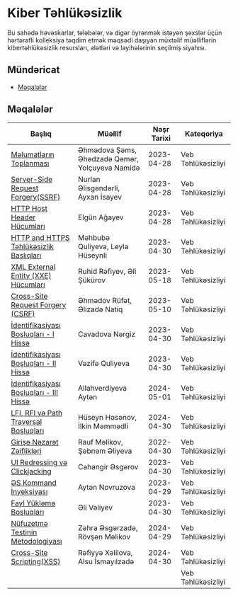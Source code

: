 # Kiber Təhlükəsizlik

Bu sahədə həvəskarlar, tələbələr, və digər öyrənmək istəyən şəxslər üçün hərtərəfli kolleksiya təqdim etmək məqsədi daşıyan müxtəlif müəlliflərin kibertəhlükəsizlik resursları, alətləri və layihələrinin seçilmiş siyahısı.

## Mündəricat
- [Məqalələr](#məqalələr)

## Məqalələr

| Başlıq | Müəllif | Nəşr Tarixi | Kateqoriya |
| ----- | ------ | --------------- | -------- |
| [Məlumatların Toplanması](https://medium.com/@qemerahadova/i%CC%87nformation-gathering-becc32cad975) | Əhmədova Şəms, Əhədzadə Qəmər, Yolçuyeva Namidə | 2023-04-28 | Veb Təhlükəsizliyi |
| [Server-Side Request Forgery(SSRF)](https://medium.com/@nurlan.alisgandarli/ssrf-server-side-request-forgery-307239cda7d) | Nurlan Əlisgəndərli, Ayxan İsayev | 2023-04-28 | Veb Təhlükəsizliyi |
| [HTTP Host Header Hücumları](https://medium.com/@elgunaghayev03/http-host-header-attacks-ebf85d16d837) | Elgün Ağayev | 2023-04-28 | Veb Təhlükəsizliyi |
| [HTTP and HTTPS Təhlükəsizlik Başlıqları](https://medium.com/@mehbube/http-security-headers-ed4ea660bc44) | Məhbubə Quliyeva, Leyla Hüseynli | 2023-04-30 | Veb Təhlükəsizliyi |
| [XML External Entity (XXE) Hücumları](https://medium.com/@eli.shukurov.es/xxe-29d8e07259d9) | Ruhid Rəfiyev, Əli Şükürov | 2023-05-18 | Veb Təhlükəsizliyi |
| [Cross-Site Request Forgery (CSRF)](https://medium.com/@rufetehmed21/cross-site-request-forgery-csrf-cd62b52287e0) | Əhmədov Rüfət, Əlizadə Natiq | 2023-05-10 | Veb Təhlükəsizliyi |
| [İdentifikasiyası Boşluqları - I Hissə](https://medium.com/@vanvan072113/authentication-vulnerabilities-98e49bd539fe) | Cavadova Nərgiz | 2023-04-30 | Veb Təhlükəsizliyi |
| [İdentifikasiyası Boşluqları - II Hissə](https://medium.com/@vanvan072113/authentication-vulnerabilities-57eb31fb828b) | Vəzifə Quliyeva | 2023-04-30 | Veb Təhlükəsizliyi |
| [İdentifikasiyası Boşluqları - III Hissə](https://medium.com/@vanvan072113/authentication-vulnerabilities-c69439be31ac) | Allahverdiyeva Aytən | 2024-05-01 | Veb Təhlükəsizliyi |
| [LFI, RFI və Path Traversal Boşluqları](https://medium.com/@ilkinm2003/lfi-rfi-path-traversal-3c881b2da608) | Hüseyn Həsənov, İlkin Məmmədli | 2024-04-30 | Veb Təhlükəsizliyi |
| [Girişə Nəzarət Zəiflikləri](https://medium.com/@shabnamaliyeva1234/access-control-vulnerabilities-idor-131b6b8ad4aa) | Rauf Məlikov, Şəbnəm Əliyeva | 2022-04-30 | Veb Təhlükəsizliyi |
| [UI Redressing və Clickjacking](https://medium.com/@cahangirasgarov2003/ui-redressing-58027140504f) | Cahangir Əsgərov | 2023-04-30 | Veb Təhlükəsizliyi |
| [ƏS Kommand İnyeksiyası](https://medium.com/@aytennvrzva/operating-system-command-injection-ac32a6b521d6) | Aytən Novruzova | 2023-04-29 | Veb Təhlükəsizliyi |
| [Fayl Yükləmə Boşluqları](https://medium.com/@alivaliyv/file-upload-vulnerabilities-n%C3%B6vl%C9%99ri-m%C3%BC%C9%99yy%C9%99nl%C9%99%C5%9Fdirilm%C9%99si-texnikalar-v%C9%99-qar%C5%9F%C4%B1s%C4%B1n%C4%B1n-al-2809a0ce520c) | Əli Vəliyev | 2023-04-30 | Veb Təhlükəsizliyi |
| [Nüfuzetmə Testinin Metodologiyası](https://medium.com/@rovsenmelikov233/penetration-testing-process-a0a658ed9f6c) | Zəhra Əsgərzadə, Rövşən Məlikov | 2024-04-29 | Veb Təhlükəsizliyi |
| [Cross-Site Scripting(XSS)](https://medium.com/@xalilovarafiya/xss-cross-site-scripting-f965f9cd88cf) | Rəfiyyə Xəlilova, Alsu İsmayılzadə | 2024-04-30 | Veb Təhlükəsizliyi |
| []() | | | Veb Təhlükəsizliyi |
